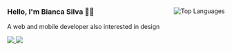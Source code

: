 <div class="row">
    <img align="right" alt="Top Languages" src="https://github-readme-stats.vercel.app/api/top-langs/?username=BiancaFSilva&hide_progress=true&theme=dracula">
    <h3> Hello, I'm Bianca Silva ✌🏽 </h3>
    <p> A web and mobile developer also interested in design </p>
    <p>
        <a target="_blank" href="https://www.linkedin.com/in/biancafsilva"> <img src="https://img.shields.io/badge/LinkedIn-0077B5?style=for-the-badge&logo=linkedin&logoColor=white"/> </a> 
        <a target="_blank" href="mailto:biancaflorianodasilva@gmail.com?subject=Hello"> <img src="https://img.shields.io/badge/Gmail-D14836?style=for-the-badge&logo=gmail&logoColor=white"/> </a>
    </p>
</div>


<!--
<a target="_blank" href="https://www.behance.net/biancafsilva"> <img src="https://img.shields.io/badge/Behance-053EFF?style=for-the-badge&logo=behance&logoColor=white"/> </a> 
<img src="https://github-readme-stats.vercel.app/api?username=BiancaFSilva&show_icons=true&theme=github_dark"></img>
![Snake animation](https://github.com/BiancaFSilva/BiancaFSilva/blob/output/github-contribution-grid-snake.svg)

Here are some ideas to get you started:
- 🔭 I’m currently working on ...
- 🌱 I’m currently learning ...
- 👯 I’m looking to collaborate on ...
- 🤔 I’m looking for help with ...
- 💬 Ask me about ...
- 📫 How to reach me: ...
- 😄 Pronouns: ...
- ⚡ Fun fact: ...
-->
